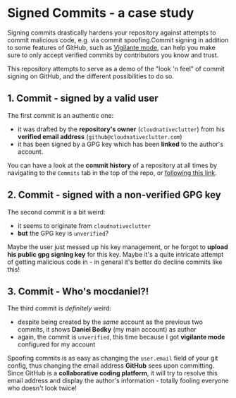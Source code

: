 # Signed Commits - a case study

Signing commits drastically hardens your repository against attempts to commit malicious code, e.g. via commit spoofing.Commit signing in addition to some features of GitHub, such as [Vigilante mode](https://docs.github.com/en/authentication/managing-commit-signature-verification/displaying-verification-statuses-for-all-of-your-commits), can help you make sure to only accept verified commits by contributors you know and trust. 

This repository attempts to serve as a demo of the "look 'n feel" of commit signing on GitHub, and the different possibilities to do so.

## 1. Commit - signed by a valid user

The first commit is an authentic one:

- it was drafted by the **repository's owner** (`cloudnativeclutter`) from his **verified email address** (`github@cloudnativeclutter.com`)
- it has been signed by a GPG key which has been **linked** to the author's account.

You can have a look at the **commit history** of a repository at all times by navigating to the `Commits` tab in the top of the repo, or [following this link](https://github.com/cloudnativeclutter/signed-commits-case-study/commits/main).

## 2. Commit - signed with a non-verified GPG key

The second commit is a bit weird:

- it seems to originate from `cloudnativeclutter`
- **but** the GPG key is `unverified`?

Maybe the user just messed up his key management, or he forgot to **upload his public gpg signing key** for this key. Maybe it's a quite intricate attempt of getting malicious code in - in general it's better do decline commits like this!

## 3. Commit - Who's mocdaniel?!

The third commit is *definitely* weird:

- despite being created by the *same* account as the previous two commits, it shows **Daniel Bodky** (my main account) as author
- again, the commit is `unverified`, this time because I got **vigilante mode** configured for my account

Spoofing commits is as easy as changing the `user.email` field of your git config, thus changing the email address **GitHub** sees upon committing. Since GitHub is a **collaborative coding platform**, it will try to resolve this email address and display the author's information - totally fooling everyone who doesn't look twice!
